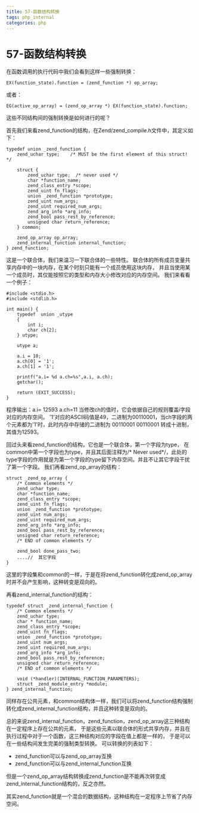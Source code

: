 ```yaml
---
title: 57-函数结构转换
tags: php_internal
categories: php
---
```


# 57-函数结构转换
在函数调用的执行代码中我们会看到这样一些强制转换：

    EX(function_state).function = (zend_function *) op_array;

或者：

    EG(active_op_array) = (zend_op_array *) EX(function_state).function;

这些不同结构间的强制转换是如何进行的呢？

首先我们来看zend_function的结构，在Zend/zend_compile.h文件中，其定义如下：

    typedef union _zend_function {
        zend_uchar type;    /* MUST be the first element of this struct! */

        struct {
            zend_uchar type;  /* never used */
            char *function_name;
            zend_class_entry *scope;
            zend_uint fn_flags;
            union _zend_function *prototype;
            zend_uint num_args;
            zend_uint required_num_args;
            zend_arg_info *arg_info;
            zend_bool pass_rest_by_reference;
            unsigned char return_reference;
        } common;

        zend_op_array op_array;
        zend_internal_function internal_function;
    } zend_function;

这是一个联合体，我们来温习一下联合体的一些特性。 联合体的所有成员变量共享内存中的一块内存，在某个时刻只能有一个成员使用这块内存， 并且当使用某一个成员时，其仅能按照它的类型和内存大小修改对应的内存空间。 我们来看看一个例子：

    #include <stdio.h>
    #include <stdlib.h>

    int main() {
        typedef  union _utype
        {
            int i;
            char ch[2];
        } utype;

        utype a;

        a.i = 10;
        a.ch[0] = '1';
        a.ch[1] = '1';

        printf("a.i= %d a.ch=%s",a.i, a.ch);
        getchar();

        return (EXIT_SUCCESS);
    }

程序输出：a.i= 12593 a.ch=11 当修改ch的值时，它会依据自己的规则覆盖i字段对应的内存空间。 '1'对应的ASCII码值是49，二进制为00110001，当ch字段的两个元素都为'1'时，此时内存中存储的二进制为 00110001 00110001 转成十进制，其值为12593。

回过头来看zend_function的结构，它也是一个联合体，第一个字段为type， 在common中第一个字段也为type，并且其后面注释为/* Never used*/，此处的type字段的作用就是为第一个字段的type留下内存空间。并且不让其它字段干扰了第一个字段。 我们再看zend_op_array的结构：

    struct _zend_op_array {
        /* Common elements */
        zend_uchar type;
        char *function_name;        
        zend_class_entry *scope;
        zend_uint fn_flags;
        union _zend_function *prototype;
        zend_uint num_args;
        zend_uint required_num_args;
        zend_arg_info *arg_info;
        zend_bool pass_rest_by_reference;
        unsigned char return_reference;
        /* END of common elements */

        zend_bool done_pass_two;
        ....//  其它字段
    }

这里的字段集和common的一样，于是在将zend_function转化成zend_op_array时并不会产生影响，这种转变是双向的。

再看zend_internal_function的结构：

    typedef struct _zend_internal_function {
        /* Common elements */
        zend_uchar type;
        char * function_name;
        zend_class_entry *scope;
        zend_uint fn_flags;
        union _zend_function *prototype;
        zend_uint num_args;
        zend_uint required_num_args;
        zend_arg_info *arg_info;
        zend_bool pass_rest_by_reference;
        unsigned char return_reference;
        /* END of common elements */

        void (*handler)(INTERNAL_FUNCTION_PARAMETERS);
        struct _zend_module_entry *module;
    } zend_internal_function;

同样存在公共元素，和common结构体一样，我们可以将zend_function结构强制转化成zend_internal_function结构，并且这种转变是双向的。

总的来说zend_internal_function，zend_function，zend_op_array这三种结构在一定程序上存在公共的元素， 于是这些元素以联合体的形式共享内存，并且在执行过程中对于一个函数，这三种结构对应的字段在值上都是一样的， 于是可以在一些结构间发生完美的强制类型转换。 可以转换的列表如下：

- zend_function可以与zend_op_array互换
- zend_function可以与zend_internal_function互换

但是一个zend_op_array结构转换成zend_function是不能再次转变成zend_internal_function结构的，反之亦然。

其实zend_function就是一个混合的数据结构，这种结构在一定程序上节省了内存空间。
